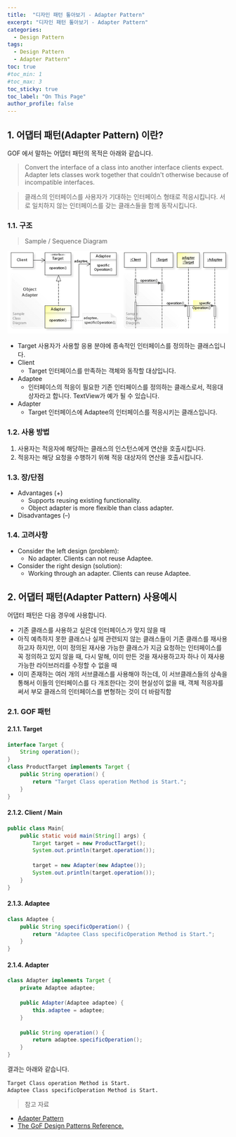 ```yaml
---
title:  "디자인 패턴 톺아보기 - Adapter Pattern"
excerpt: "디자인 패턴 톺아보기 - Adapter Pattern"
categories:
  - Design Pattern
tags:
  - Design Pattern
  - Adapter Pattern"
toc: true
#toc_min: 1
#toc_max: 3
toc_sticky: true
toc_label: "On This Page"
author_profile: false
---
```


## 1. 어댑터 패턴(Adapter Pattern) 이란?

GOF 에서 말하는 어댑터 패턴의 목적은 아래와 같습니다.

> Convert the interface of a class into another interface clients expect. Adapter lets classes work together that couldn't otherwise because of incompatible interfaces.

> 클래스의 인터페이스를 사용자가 기대하는 인터페이스 형태로 적응시킵니다. 서로 일치하지 않는 인터페이스를 갖는 클래스들을 함께 동작시킵니다.

### 1.1. 구조

> Sample / Sequence Diagram

![image](/assets/images/design_pattern/adapter_pattern.png)

* Target
    사용자가 사용할 응용 분야에 종속적인 인터페이스를 정의하는 클래스입니다.
* Client
    * Target 인터페이스를 만족하는 객체와 동작할 대상입니다.
* Adaptee
    * 인터페이스의 적응이 필요한 기존 인터페이스를 정의하는 클래스로서, 적응대상자라고 합니다. TextView가 예가 될 수 있습니다.
* Adapter
    * Target 인터페이스에 Adaptee의 인터페이스를 적응시키는 클래스입니다.

### 1.2. 사용 방법

1. 사용자는 적응자에 해당하는 클래스의 인스턴스에게 연산을 호출시킵니다.
2. 적응자는 해당 요청을 수행하기 위해 적응 대상자의 연산을 호출시킵니다.

### 1.3. 장/단점

* Advantages (+)
    * Supports reusing existing functionality.
    * Object adapter is more flexible than class adapter.
* Disadvantages (–)

### 1.4. 고려사항

* Consider the left design (problem):
    * No adapter. Clients can not reuse Adaptee.
* Consider the right design (solution):
    * Working through an adapter. Clients can reuse Adaptee.
  
## 2. 어댑터 패턴(Adapter Pattern) 사용예시

어댑터 패턴은 다음 경우에 사용합니다.

* 기존 클래스를 사용하고 싶은데 인터페이스가 맞지 않을 때
* 아직 예측하지 못한 클래스나 실제 관련되지 않는 클래스들이 기존 클래스를 재사용하고자 하지만, 이미 정의된 재사용 가능한 클래스가 지금 요청하는 인터페이스를 꼭 정의하고 있지 않을 때, 다시 말해, 이미 만든 것을 재사용하고자 하나 이 재사용 가능한 라이브러리를 수정할 수 없을 때
* 이미 존재하는 여러 개의 서브클래스를 사용해야 하는데, 이 서브클래스들의 상속을 통해서 이들의 인터페이스를 다 개조한다는 것이 현실성이 없을 때, 객체 적응자를 써서 부모 클래스의 인터페이스를 변형하는 것이 더 바람직함

### 2.1. GOF 패턴

#### 2.1.1. Target

```java
interface Target {
	String operation();
}
class ProductTarget implements Target {
	public String operation() {
		return "Target Class operation Method is Start.";
	}
}
```

#### 2.1.2. Client / Main

```java
public class Main{
	public static void main(String[] args) {
		Target target = new ProductTarget();
		System.out.println(target.operation());
		
		target = new Adapter(new Adaptee());
		System.out.println(target.operation());
	}
}
```

#### 2.1.3. Adaptee

```java
class Adaptee {
	public String specificOperation() {
		return "Adaptee Class specificOperation Method is Start.";
	}
}
```

#### 2.1.4. Adapter

```java
class Adapter implements Target {
	private Adaptee adaptee;
	
	public Adapter(Adaptee adaptee) {
		this.adaptee = adaptee;
	}
	
	public String operation() {
		return adaptee.specificOperation();
	}
}
```

결과는 아래와 같습니다.

```
Target Class operation Method is Start.
Adaptee Class specificOperation Method is Start.
```

> 참고 자료

* [Adapter Pattern](https://en.wikipedia.org/wiki/Adapter_pattern)
* [The GoF Design Patterns Reference.](http://w3sdesign.com/index0100.php)
